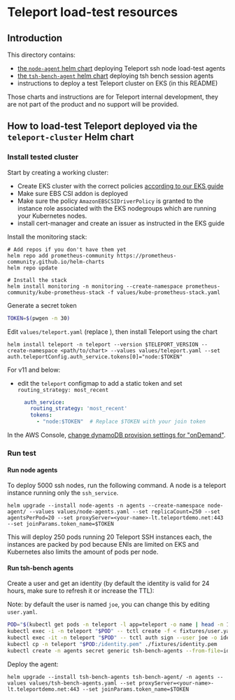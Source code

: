 # Teleport load-test resources

## Introduction

This directory contains:

- [the `node-agent` helm chart](./node-agent) deploying Teleport ssh node load-test agents
- [the `tsh-bench-agent` helm chart](./tsh-bench-agent) deploying tsh bench session agents
- instructions to deploy a test Teleport cluster on EKS (in this README)

Those charts and instructions are for Teleport internal development,
they are not part of the product and no support will be provided.

## How to load-test Teleport deployed via the `teleport-cluster` Helm chart

### Install tested cluster

Start by creating a working cluster:

- Create EKS cluster with the correct policies
  [according to our EKS guide](https://goteleport.com/docs/admin-guides/deploy-a-cluster/helm-deployments/aws/)
- Make sure EBS CSI addon is deployed
- Make sure the policy `AmazonEBSCSIDriverPolicy` is granted to the instance
  role associated with the EKS nodegroups which are running your Kubernetes nodes.
- install cert-manager and create an issuer as instructed in the EKS guide

Install the monitoring stack:

```shell
# Add repos if you don't have them yet
helm repo add prometheus-community https://prometheus-community.github.io/helm-charts
helm repo update

# Install the stack
helm install monitoring -n monitoring --create-namespace prometheus-community/kube-prometheus-stack -f values/kube-prometheus-stack.yaml
```

Generate a secret token

```bash
TOKEN=$(pwgen -n 30)
```
Edit `values/teleport.yaml` (replace <your-name>), then install Teleport using the chart

```shell
helm install teleport -n teleport --version $TELEPORT_VERSION --create-namespace <path/to/chart> --values values/teleport.yaml --set auth.teleportConfig.auth_service.tokens[0]="node:$TOKEN"
```

For v11 and below:
- edit the `teleport` configmap to add a static token and set `routing_strategy: most_recent`
  ```yaml
    auth_service:
      routing_strategy: 'most_recent'
      tokens:
        - "node:$TOKEN"  # Replace $TOKEN with your join token
  ```

In the AWS Console, [change dynamoDB provision settings for "onDemand"](https://aws.amazon.com/blogs/aws/amazon-dynamodb-on-demand-no-capacity-planning-and-pay-per-request-pricing/).

### Run test

#### Run node agents

To deploy 5000 ssh nodes, run the following command. A node is a teleport instance running only the `ssh_service`.

```
helm upgrade --install node-agents -n agents --create-namespace node-agent/ --values values/node-agents.yaml --set replicaCount=250 --set agentsPerPod=20 --set proxyServer=<your-name>-lt.teleportdemo.net:443 --set joinParams.token_name=$TOKEN
```

This will deploy 250 pods running 20 Teleport SSH instances each, the instances are packed by pod because ENIs are limited on EKS and Kubernetes also limits the amount of pods per node.

#### Run tsh-bench agents

Create a user and get an identity (by default the identity is valid for 24 hours, make sure to refresh it or increase the TTL):

Note: by default the user is named `joe`, you can change this by editing `user.yaml`.

```bash
POD="$(kubectl get pods -n teleport -l app=teleport -o name | head -n 1 | sed 's@^pod/@@')"
kubectl exec -i -n teleport "$POD" -- tctl create -f < fixtures/user.yaml
kubectl exec -it -n teleport "$POD" -- tctl auth sign --user joe -o identity.pem
kubectl cp -n teleport "$POD:/identity.pem" ./fixtures/identity.pem
kubectl create -n agents secret generic tsh-bench-agents --from-file=identity.pem=./fixtures/identity.pem
```

Deploy the agent:

```shell
helm upgrade --install tsh-bench-agents tsh-bench-agent/ -n agents --values values/tsh-bench-agents.yaml --set proxyServer=<your-name>-lt.teleportdemo.net:443 --set joinParams.token_name=$TOKEN
```
